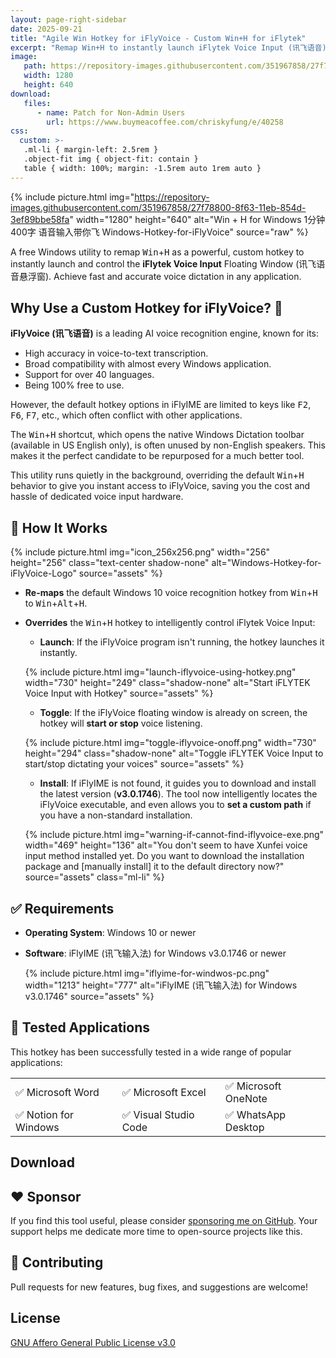 ```yaml
---
layout: page-right-sidebar
date: 2025-09-21
title: "Agile Win Hotkey for iFlyVoice - Custom Win+H for iFlytek"
excerpt: "Remap Win+H to instantly launch iFlytek Voice Input (讯飞语音). A free, agile Windows hotkey utility for fast, accurate voice dictation in any application. Now with custom path configuration."
image:
   path: https://repository-images.githubusercontent.com/351967858/27f78800-8f63-11eb-854d-3ef89bbe58fa
   width: 1280
   height: 640
download: 
   files:
      - name: Patch for Non-Admin Users
        url: https://www.buymeacoffee.com/chriskyfung/e/40258
css:
  custom: >-
   .ml-li { margin-left: 2.5rem }
   .object-fit img { object-fit: contain }
   table { width: 100%; margin: -1.5rem auto 1rem auto }
---
```


{% include picture.html img="https://repository-images.githubusercontent.com/351967858/27f78800-8f63-11eb-854d-3ef89bbe58fa" width="1280" height="640" alt="Win + H for Windows 1分钟400字 语音输入带你飞 Windows-Hotkey-for-iFlyVoice" source="raw" %}

A free Windows utility to remap <kbd>Win</kbd>+<kbd>H</kbd> as a powerful, custom hotkey to instantly launch and control the **iFlytek Voice Input** Floating Window (讯飞语音悬浮窗). Achieve fast and accurate voice dictation in any application.

## Why Use a Custom Hotkey for iFlyVoice? 👾

**iFlyVoice (讯飞语音)** is a leading AI voice recognition engine, known for its:

- High accuracy in voice-to-text transcription.
- Broad compatibility with almost every Windows application.
- Support for over 40 languages.
- Being 100% free to use.

However, the default hotkey options in iFlyIME are limited to keys like <kbd>F2</kbd>, <kbd>F6</kbd>, <kbd>F7</kbd>, etc., which often conflict with other applications.

The <kbd>Win</kbd>+<kbd>H</kbd> shortcut, which opens the native Windows Dictation toolbar (available in US English only), is often unused by non-English speakers. This makes it the perfect candidate to be repurposed for a much better tool.

This utility runs quietly in the background, overriding the default <kbd>Win</kbd>+<kbd>H</kbd> behavior to give you instant access to iFlyVoice, saving you the cost and hassle of dedicated voice input hardware.

## 🚀 How It Works

{% include picture.html img="icon_256x256.png" width="256" height="256" class="text-center shadow-none" alt="Windows-Hotkey-for-iFlyVoice-Logo" source="assets" %}

- **Re-maps** the default Windows 10 voice recognition hotkey from <kbd>Win</kbd>+<kbd>H</kbd> to <kbd>Win</kbd>+<kbd>Alt</kbd>+<kbd>H</kbd>.
- **Overrides** the <kbd>Win</kbd>+<kbd>H</kbd> hotkey to intelligently control iFlytek Voice Input:

  - **Launch**: If the iFlyVoice program isn't running, the hotkey launches it instantly.

   {% include picture.html img="launch-iflyvoice-using-hotkey.png" width="730" height="249" class="shadow-none" alt="Start iFLYTEK Voice Input with Hotkey" source="assets" %}

  - **Toggle**: If the iFlyVoice floating window is already on screen, the hotkey will **start or stop** voice listening.

   {% include picture.html img="toggle-iflyvoice-onoff.png" width="730" height="294" class="shadow-none" alt="Toggle iFLYTEK Voice Input to start/stop dictating your voices" source="assets" %}

  - **Install**: If iFlyIME is not found, it guides you to download and install the latest version (**v3.0.1746**). The tool now intelligently locates the iFlyVoice executable, and even allows you to **set a custom path** if you have a non-standard installation.

   {% include picture.html img="warning-if-cannot-find-iflyvoice-exe.png" width="469" height="136" alt="You don't seem to have Xunfei voice input method installed yet. Do you want to download the installation package and [manually install] it to the default directory now?" source="assets" class="ml-li" %}

## ✅ Requirements

- **Operating System**: Windows 10 or newer
- **Software**: iFlyIME (讯飞输入法) for Windows v3.0.1746 or newer

   {% include picture.html img="iflyime-for-windwos-pc.png" width="1213" height="777" alt="iFlyIME (讯飞输入法) for Windows v3.0.1746" source="assets" %}

## 🧪 Tested Applications

This hotkey has been successfully tested in a wide range of popular applications:

|                      |                      |                     |
| -------------------- | -------------------- | ------------------- |
| ✅ Microsoft Word     | ✅ Microsoft Excel    | ✅ Microsoft OneNote |
| ✅ Notion for Windows | ✅ Visual Studio Code | ✅ WhatsApp Desktop  |

## <i class="fas fa-download"></i> Download

<p>
   <a href="https://github.com/chriskyfung/Agile-Win-Hotkey-for-iFlyVoice/releases/latest/">
      <amp-img src="https://img.shields.io/github/v/release/chriskyfung/Agile-Win-Hotkey-for-iFlyVoice" width="108" height="23" layout="fixed" alt="GitHub release (latest by date)"></amp-img>
   </a>
   <amp-img src="https://cdn.jsdelivr.net/gh/hjnilsson/country-flags@master/svg/us.svg" width="24" height="16" layout="fixed" alt="US"></amp-img>
   <amp-img src="https://cdn.jsdelivr.net/gh/hjnilsson/country-flags@master/svg/cn.svg" width="24" height="16" layout="fixed" alt="China"></amp-img>
   <amp-img src="https://cdn.jsdelivr.net/gh/hjnilsson/country-flags@master/svg/hk.svg" width="24" height="16" layout="fixed" alt="Hong Kong"></amp-img>
</p>

## ❤️ Sponsor

If you find this tool useful, please consider [sponsoring me on GitHub](https://github.com/sponsors/chriskyfung). Your support helps me dedicate more time to open-source projects like this.

## 🤝 Contributing

Pull requests for new features, bug fixes, and suggestions are welcome!

## <i class="fas fa-balance-scale"></i> License

[GNU Affero General Public License v3.0](LICENSE.md)
